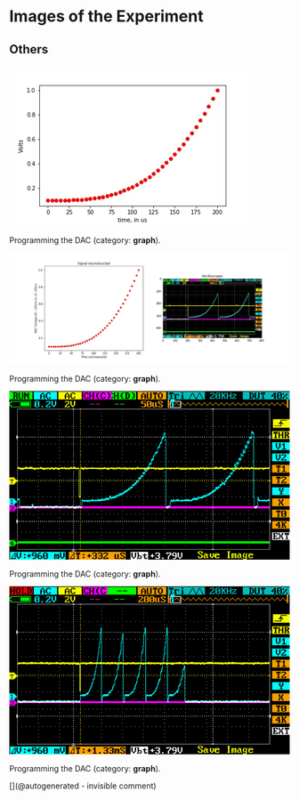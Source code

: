 # Images of the Experiment

## Others

![](/matty/20180310a/gain.jpg)

Programming the DAC (category: __graph__).

![](/matty/20180310a/curve.jpg)

Programming the DAC (category: __graph__).

![](/matty/20180310a/DAC/IMAG001.png)

Programming the DAC (category: __graph__).

![](/matty/20180310a/DAC/IMAG002.png)

Programming the DAC (category: __graph__).



[](@autogenerated - invisible comment)